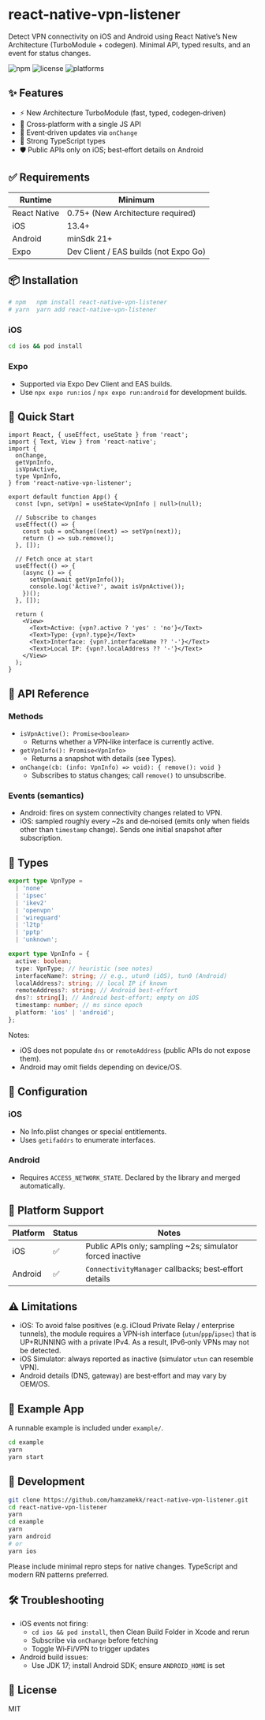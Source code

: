 # react-native-vpn-listener

Detect VPN connectivity on iOS and Android using React Native’s New Architecture (TurboModule + codegen). Minimal API, typed results, and an event for status changes.

![npm](https://img.shields.io/npm/v/react-native-vpn-listener) ![license](https://img.shields.io/npm/l/react-native-vpn-listener) ![platforms](https://img.shields.io/badge/platforms-ios%20%7C%20android-blue)

## ✨ Features

- ⚡ New Architecture TurboModule (fast, typed, codegen‑driven)
- 📱 Cross‑platform with a single JS API
- 🔔 Event‑driven updates via `onChange`
- 🧪 Strong TypeScript types
- 🛡 Public APIs only on iOS; best‑effort details on Android

## ✅ Requirements

| Runtime      | Minimum                               |
| ------------ | ------------------------------------- |
| React Native | 0.75+ (New Architecture required)     |
| iOS          | 13.4+                                 |
| Android      | minSdk 21+                            |
| Expo         | Dev Client / EAS builds (not Expo Go) |

## 📦 Installation

```bash
# npm	npm install react-native-vpn-listener
# yarn	yarn add react-native-vpn-listener
```

### iOS

```bash
cd ios && pod install
```

### Expo

- Supported via Expo Dev Client and EAS builds.
- Use `npx expo run:ios` / `npx expo run:android` for development builds.

## 🚀 Quick Start

```tsx
import React, { useEffect, useState } from 'react';
import { Text, View } from 'react-native';
import {
  onChange,
  getVpnInfo,
  isVpnActive,
  type VpnInfo,
} from 'react-native-vpn-listener';

export default function App() {
  const [vpn, setVpn] = useState<VpnInfo | null>(null);

  // Subscribe to changes
  useEffect(() => {
    const sub = onChange((next) => setVpn(next));
    return () => sub.remove();
  }, []);

  // Fetch once at start
  useEffect(() => {
    (async () => {
      setVpn(await getVpnInfo());
      console.log('Active?', await isVpnActive());
    })();
  }, []);

  return (
    <View>
      <Text>Active: {vpn?.active ? 'yes' : 'no'}</Text>
      <Text>Type: {vpn?.type}</Text>
      <Text>Interface: {vpn?.interfaceName ?? '-'}</Text>
      <Text>Local IP: {vpn?.localAddress ?? '-'}</Text>
    </View>
  );
}
```

## 📖 API Reference

### Methods

- `isVpnActive(): Promise<boolean>`
  - Returns whether a VPN‑like interface is currently active.
- `getVpnInfo(): Promise<VpnInfo>`
  - Returns a snapshot with details (see Types).
- `onChange(cb: (info: VpnInfo) => void): { remove(): void }`
  - Subscribes to status changes; call `remove()` to unsubscribe.

### Events (semantics)

- Android: fires on system connectivity changes related to VPN.
- iOS: sampled roughly every ~2s and de‑noised (emits only when fields other than `timestamp` change). Sends one initial snapshot after subscription.

## 🧾 Types

```ts
export type VpnType =
  | 'none'
  | 'ipsec'
  | 'ikev2'
  | 'openvpn'
  | 'wireguard'
  | 'l2tp'
  | 'pptp'
  | 'unknown';

export type VpnInfo = {
  active: boolean;
  type: VpnType; // heuristic (see notes)
  interfaceName?: string; // e.g., utun0 (iOS), tun0 (Android)
  localAddress?: string; // local IP if known
  remoteAddress?: string; // Android best‑effort
  dns?: string[]; // Android best‑effort; empty on iOS
  timestamp: number; // ms since epoch
  platform: 'ios' | 'android';
};
```

Notes:

- iOS does not populate `dns` or `remoteAddress` (public APIs do not expose them).
- Android may omit fields depending on device/OS.

## 🔧 Configuration

### iOS

- No Info.plist changes or special entitlements.
- Uses `getifaddrs` to enumerate interfaces.

### Android

- Requires `ACCESS_NETWORK_STATE`. Declared by the library and merged automatically.

## 🧭 Platform Support

| Platform | Status | Notes                                                     |
| -------- | ------ | --------------------------------------------------------- |
| iOS      | ✅     | Public APIs only; sampling ~2s; simulator forced inactive |
| Android  | ✅     | `ConnectivityManager` callbacks; best‑effort details      |

## ⚠️ Limitations

- iOS: To avoid false positives (e.g. iCloud Private Relay / enterprise tunnels), the module requires a VPN‑ish interface (`utun`/`ppp`/`ipsec`) that is UP+RUNNING with a private IPv4. As a result, IPv6‑only VPNs may not be detected.
- iOS Simulator: always reported as inactive (simulator `utun` can resemble VPN).
- Android details (DNS, gateway) are best‑effort and may vary by OEM/OS.

## 🧪 Example App

A runnable example is included under `example/`.

```bash
cd example
yarn
yarn start
```

## 🧰 Development

```bash
git clone https://github.com/hamzamekk/react-native-vpn-listener.git
cd react-native-vpn-listener
yarn
cd example
yarn
yarn android
# or
yarn ios
```

Please include minimal repro steps for native changes. TypeScript and modern RN patterns preferred.

## 🛠 Troubleshooting

- iOS events not firing:
  - `cd ios && pod install`, then Clean Build Folder in Xcode and rerun
  - Subscribe via `onChange` before fetching
  - Toggle Wi‑Fi/VPN to trigger updates
- Android build issues:
  - Use JDK 17; install Android SDK; ensure `ANDROID_HOME` is set

## 📄 License

MIT
